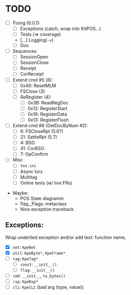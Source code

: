 # TODO

- [ ] Fixing (0.0.1):
  + [ ] Exceptions (catch, wrap into KitPOS&hellip;)
  + [ ] Tests (&rArr; coverage)
  + […] Logging(`-v`)
  + [ ] Dox
- [ ] Sequences:
  + [ ] SessionOpen
  + [ ] SessionClose
  + [ ] Receipt
  + [ ] CorReceipt
- [ ] Extend cmd #5 (8):
  + [ ] 0x40: ResetMLM
  + [ ] FSClose (3)
  + [ ] *Re*Register (4):
    - [ ] 0x3B: ReadRegDoc
    - [ ] 0x12: RegisterStart
    - [ ] 0x16: RegisterData
    - [ ] 0x13: RegisterFlush
- [ ] Extend cmd #6 (GetDocByNum #2):
  + [ ]  6: FSCloseRpt (5.6?)
  + [ ] 21: SattleRpt (5.7)
  + [ ]  4: BSO
  + [ ] 41: CorBSO
  + [ ]  7: OpConfirm
- [ ] Misc
  + [ ] `tox.ini`
  + [ ] Async txrx
  + [ ] Multitag
  + [ ] Online tests (w/ live FRs)
- Maybe:
  + POS State diagramm
  + flag._Flags: metaclass
  + Nice exception traceback

## Exceptions:

Wrap underlied exception and/or add text: function name, 

- [x] `net`: `KpeNet`
- [x] `util`: `KpeByte*`, `KpeFrame*`
- [ ] `tag`: `KpeTag*`
  + [ ] `const`: `__init__()`
  + [ ] `flag`: `__init__()`
- [ ] `cmd`: `__init__`, `to_bytes()`
- [ ] `rsp`: `KpeRsp*`
- [ ] `cli`: `KpeCLI` (bad arg (type, value))

